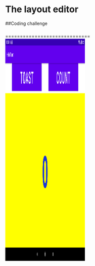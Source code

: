 The layout editor
===========================
##Coding challenge
###
=============================
<img height="700" width="50%" src="screenshoot/tab5.png">

